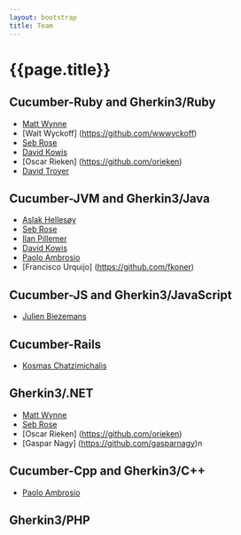 ```yaml
---
layout: bootstrap
title: Team
---
```

# {{page.title}}

## Cucumber-Ruby and Gherkin3/Ruby
* [Matt Wynne](https://github.com/mattwynne)
* [Walt Wyckoff] (https://github.com/wwwyckoff)
* [Seb Rose](https://github.com/sebrose) 
* [David Kowis](https://github.com/dkowis)
* [Oscar Rieken] (https://github.com/orieken)
* [David Troyer](https://github.com/dmtroyer)

## Cucumber-JVM and Gherkin3/Java
* [Aslak Hellesøy](https://github.com/aslakhellesoy)
* [Seb Rose](https://github.com/sebrose)
* [Ilan Pillemer](https://github.com/ilanpillemer)
* [David Kowis](https://github.com/dkowis)
* [Paolo Ambrosio](https://github.com/paoloambrosio)
* [Francisco Urquijo] (https://github.com/fkoner)

## Cucumber-JS and Gherkin3/JavaScript
* [Julien Biezemans](https://github.com/jbpros)

## Cucumber-Rails
* [Kosmas Chatzimichalis](https://github.com/Kosmas)

## Gherkin3/.NET
* [Matt Wynne](https://github.com/mattwynne)
* [Seb Rose](https://github.com/sebrose) 
* [Oscar Rieken] (https://github.com/orieken)
* [Gaspar Nagy] (https://github.com/gasparnagy)n

## Cucumber-Cpp and Gherkin3/C++
* [Paolo Ambrosio](https://github.com/paoloambrosio)

## Gherkin3/PHP
